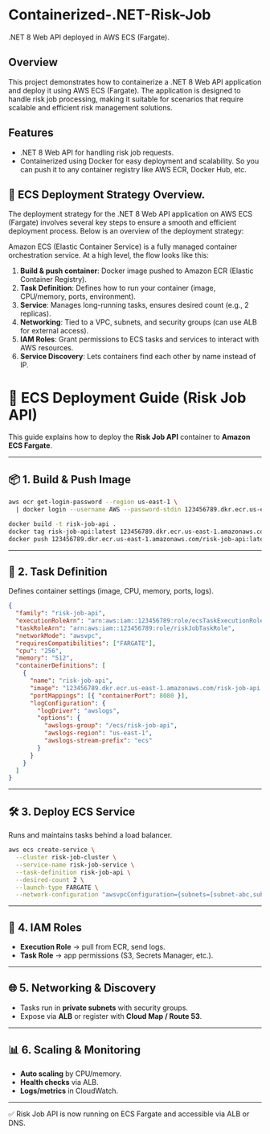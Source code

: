 ﻿# Containerized-.NET-Risk-Job
.NET 8 Web API deployed in AWS ECS (Fargate).

## Overview
This project demonstrates how to containerize a .NET 8 Web API application and deploy it using AWS ECS (Fargate). The application is designed to handle risk job processing, making it suitable for scenarios that require scalable and efficient risk management solutions.
## Features
- .NET 8 Web API for handling risk job requests.
- Containerized using Docker for easy deployment and scalability. So you can push it to any container registry like AWS ECR, Docker Hub, etc.


## 🚀 ECS Deployment Strategy Overview.
The deployment strategy for the .NET 8 Web API application on AWS ECS (Fargate) involves several key steps to ensure a smooth and efficient deployment process. Below is an overview of the deployment strategy:

Amazon ECS (Elastic Container Service) is a fully managed container orchestration service. At a high level, the flow looks like this:
1. **Build & push container**: Docker image pushed to Amazon ECR (Elastic Container Registry).
2. **Task Definition**: Defines how to run your container (image, CPU/memory, ports, environment).
3. **Service**: Manages long-running tasks, ensures desired count (e.g., 2 replicas).
4. **Networking**: Tied to a VPC, subnets, and security groups (can use ALB for external access).
5. **IAM Roles**: Grant permissions to ECS tasks and services to interact with AWS resources.
6. **Service Discovery**: Lets containers find each other by name instead of IP.

# 🚀 ECS Deployment Guide (Risk Job API)

This guide explains how to deploy the **Risk Job API** container to **Amazon ECS Fargate**.

---

## 📦 1. Build & Push Image
```bash
aws ecr get-login-password --region us-east-1 \
  | docker login --username AWS --password-stdin 123456789.dkr.ecr.us-east-1.amazonaws.com

docker build -t risk-job-api .
docker tag risk-job-api:latest 123456789.dkr.ecr.us-east-1.amazonaws.com/risk-job-api:latest
docker push 123456789.dkr.ecr.us-east-1.amazonaws.com/risk-job-api:latest
````

---

## 📄 2. Task Definition

Defines container settings (image, CPU, memory, ports, logs).

```json
{
  "family": "risk-job-api",
  "executionRoleArn": "arn:aws:iam::123456789:role/ecsTaskExecutionRole",
  "taskRoleArn": "arn:aws:iam::123456789:role/riskJobTaskRole",
  "networkMode": "awsvpc",
  "requiresCompatibilities": ["FARGATE"],
  "cpu": "256",
  "memory": "512",
  "containerDefinitions": [
    {
      "name": "risk-job-api",
      "image": "123456789.dkr.ecr.us-east-1.amazonaws.com/risk-job-api:latest",
      "portMappings": [{ "containerPort": 8080 }],
      "logConfiguration": {
        "logDriver": "awslogs",
        "options": {
          "awslogs-group": "/ecs/risk-job-api",
          "awslogs-region": "us-east-1",
          "awslogs-stream-prefix": "ecs"
        }
      }
    }
  ]
}
```

---

## 🛠️ 3. Deploy ECS Service

Runs and maintains tasks behind a load balancer.

```bash
aws ecs create-service \
  --cluster risk-job-cluster \
  --service-name risk-job-service \
  --task-definition risk-job-api \
  --desired-count 2 \
  --launch-type FARGATE \
  --network-configuration "awsvpcConfiguration={subnets=[subnet-abc,subnet-def],securityGroups=[sg-123],assignPublicIp=DISABLED}"
```

---

## 🔑 4. IAM Roles

* **Execution Role** → pull from ECR, send logs.
* **Task Role** → app permissions (S3, Secrets Manager, etc.).

---

## 🌐 5. Networking & Discovery

* Tasks run in **private subnets** with security groups.
* Expose via **ALB** or register with **Cloud Map / Route 53**.

---

## 📊 6. Scaling & Monitoring

* **Auto scaling** by CPU/memory.
* **Health checks** via ALB.
* **Logs/metrics** in CloudWatch.

---

✅ Risk Job API is now running on ECS Fargate and accessible via ALB or DNS.

```

